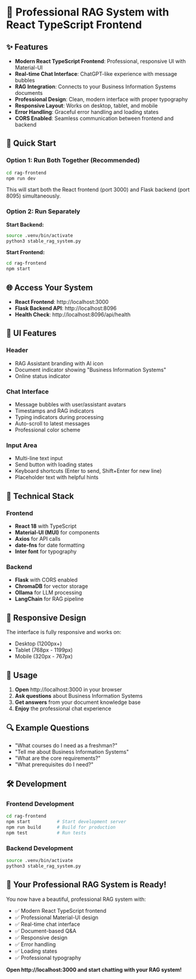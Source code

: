 # 🚀 Professional RAG System with React TypeScript Frontend

## ✨ Features

- **Modern React TypeScript Frontend**: Professional, responsive UI with Material-UI
- **Real-time Chat Interface**: ChatGPT-like experience with message bubbles
- **RAG Integration**: Connects to your Business Information Systems documents
- **Professional Design**: Clean, modern interface with proper typography
- **Responsive Layout**: Works on desktop, tablet, and mobile
- **Error Handling**: Graceful error handling and loading states
- **CORS Enabled**: Seamless communication between frontend and backend

## 🎯 Quick Start

### Option 1: Run Both Together (Recommended)
```bash
cd rag-frontend
npm run dev
```
This will start both the React frontend (port 3000) and Flask backend (port 8095) simultaneously.

### Option 2: Run Separately

**Start Backend:**
```bash
source .venv/bin/activate
python3 stable_rag_system.py
```

**Start Frontend:**
```bash
cd rag-frontend
npm start
```

## 🌐 Access Your System

- **React Frontend**: http://localhost:3000
- **Flask Backend API**: http://localhost:8096
- **Health Check**: http://localhost:8096/api/health

## 🎨 UI Features

### Header
- RAG Assistant branding with AI icon
- Document indicator showing "Business Information Systems"
- Online status indicator

### Chat Interface
- Message bubbles with user/assistant avatars
- Timestamps and RAG indicators
- Typing indicators during processing
- Auto-scroll to latest messages
- Professional color scheme

### Input Area
- Multi-line text input
- Send button with loading states
- Keyboard shortcuts (Enter to send, Shift+Enter for new line)
- Placeholder text with helpful hints

## 🔧 Technical Stack

### Frontend
- **React 18** with TypeScript
- **Material-UI (MUI)** for components
- **Axios** for API calls
- **date-fns** for date formatting
- **Inter font** for typography

### Backend
- **Flask** with CORS enabled
- **ChromaDB** for vector storage
- **Ollama** for LLM processing
- **LangChain** for RAG pipeline

## 📱 Responsive Design

The interface is fully responsive and works on:
- Desktop (1200px+)
- Tablet (768px - 1199px)
- Mobile (320px - 767px)

## 🎯 Usage

1. **Open** http://localhost:3000 in your browser
2. **Ask questions** about Business Information Systems
3. **Get answers** from your document knowledge base
4. **Enjoy** the professional chat experience

## 🔍 Example Questions

- "What courses do I need as a freshman?"
- "Tell me about Business Information Systems"
- "What are the core requirements?"
- "What prerequisites do I need?"

## 🛠️ Development

### Frontend Development
```bash
cd rag-frontend
npm start          # Start development server
npm run build      # Build for production
npm test           # Run tests
```

### Backend Development
```bash
source .venv/bin/activate
python3 stable_rag_system.py
```

## 🎉 Your Professional RAG System is Ready!

You now have a beautiful, professional RAG system with:
- ✅ Modern React TypeScript frontend
- ✅ Professional Material-UI design
- ✅ Real-time chat interface
- ✅ Document-based Q&A
- ✅ Responsive design
- ✅ Error handling
- ✅ Loading states
- ✅ Professional typography

**Open http://localhost:3000 and start chatting with your RAG system!**
